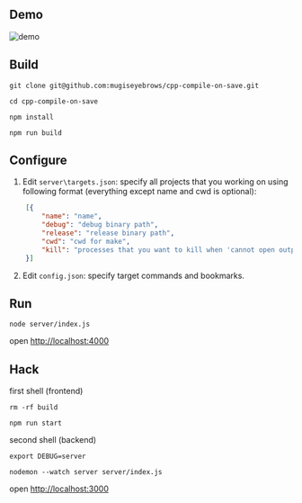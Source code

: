 ## Demo

![demo](http://mugiseyebrows.github.io/img/cpp-compile-on-save.gif)

## Build

`git clone git@github.com:mugiseyebrows/cpp-compile-on-save.git`

`cd cpp-compile-on-save`

`npm install`

`npm run build`

## Configure

1) Edit `server\targets.json`: specify all projects that you working on using following format (everything except name and cwd is optional):

```json
    [{
        "name": "name",
        "debug": "debug binary path",
        "release": "release binary path",
        "cwd": "cwd for make",
        "kill": "processes that you want to kill when 'cannot open output' error occur"
    }]
```

2) Edit `config.json`: specify target commands and bookmarks.

## Run

`node server/index.js`

open [http://localhost:4000](http://localhost:4000)

## Hack 

first shell (frontend)

`rm -rf build`

`npm run start`

second shell (backend)

`export DEBUG=server`

`nodemon --watch server server/index.js`

open [http://localhost:3000](http://localhost:3000)